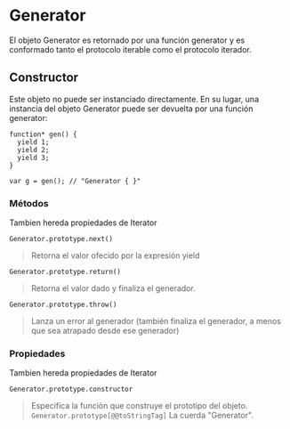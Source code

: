 # Generator

El objeto Generator es retornado por una función generator y es conformado tanto
el protocolo iterable como el protocolo iterador.

## Constructor

Este objeto no puede ser instanciado directamente. En su lugar, una instancia
del objeto Generator puede ser devuelta por una función generator:

```
function* gen() {
  yield 1;
  yield 2;
  yield 3;
}

var g = gen(); // "Generator { }"
```

### Métodos

Tambien hereda propiedades de Iterator

`Generator.prototype.next()`

> Retorna el valor ofecido por la expresión yield

`Generator.prototype.return()`

> Retorna el valor dado y finaliza el generador.

`Generator.prototype.throw()`

> Lanza un error al generador (también finaliza el generador, a menos que sea
> atrapado desde ese generador)

### Propiedades

Tambien hereda propiedades de Iterator

`Generator.prototype.constructor`

> Especifica la funciòn que construye el prototipo del objeto.
> `Generator.prototype[@@toStringTag]` La cuerda "Generator".
